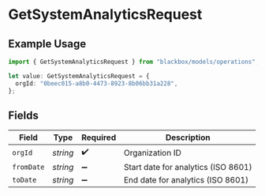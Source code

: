 # GetSystemAnalyticsRequest

## Example Usage

```typescript
import { GetSystemAnalyticsRequest } from "blackbox/models/operations";

let value: GetSystemAnalyticsRequest = {
  orgId: "0beec015-a8b0-4473-8923-8b06bb31a228",
};
```

## Fields

| Field                               | Type                                | Required                            | Description                         |
| ----------------------------------- | ----------------------------------- | ----------------------------------- | ----------------------------------- |
| `orgId`                             | *string*                            | :heavy_check_mark:                  | Organization ID                     |
| `fromDate`                          | *string*                            | :heavy_minus_sign:                  | Start date for analytics (ISO 8601) |
| `toDate`                            | *string*                            | :heavy_minus_sign:                  | End date for analytics (ISO 8601)   |